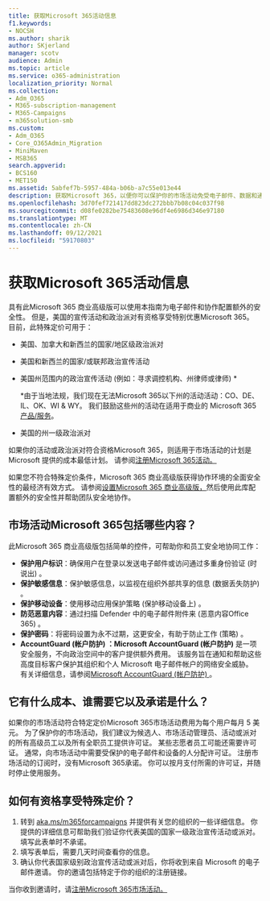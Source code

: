 ```yaml
---
title: 获取Microsoft 365活动信息
f1.keywords:
- NOCSH
ms.author: sharik
author: SKjerland
manager: scotv
audience: Admin
ms.topic: article
ms.service: o365-administration
localization_priority: Normal
ms.collection:
- Adm_O365
- M365-subscription-management
- M365-Campaigns
- m365solution-smb
ms.custom:
- Adm_O365
- Core_O365Admin_Migration
- MiniMaven
- MSB365
search.appverid:
- BCS160
- MET150
ms.assetid: 5abfef7b-5957-484a-b06b-a7c55e013e44
description: 获取Microsoft 365，以便你可以保护你的市场活动免受电子邮件、数据和通信的网络安全威胁。
ms.openlocfilehash: 3d70fef721417dd823dc272bbb7b08c04c037f98
ms.sourcegitcommit: d08fe0282be75483608e96df4e6986d346e97180
ms.translationtype: MT
ms.contentlocale: zh-CN
ms.lasthandoff: 09/12/2021
ms.locfileid: "59170803"
---
```

# <a name="get-microsoft-365-for-campaigns"></a>获取Microsoft 365活动信息

具有此Microsoft 365 商业高级版可以使用本指南为电子邮件和协作配置额外的安全性。 但是，美国的宣传活动和政治派对有资格享受特别优惠Microsoft 365。 目前，此特殊定价可用于：

- 美国、加拿大和新西兰的国家/地区级政治派对
- 美国和新西兰的国家/或联邦政治宣传活动
- 美国州范围内的政治宣传活动 (例如：寻求调控机构、州律师或律师) *

    *由于当地法规，我们现在无法Microsoft 365以下州的活动活动：CO、DE、IL、OK、WI & WY。 我们鼓励这些州的活动在适用于商业的 Microsoft 365[产品/服务](https://www.office.com/business)。

- 美国的州一级政治派对

如果你的活动或政治派对符合资格Microsoft 365，则适用于市场活动的计划是 Microsoft 提供的成本最低计划。 请参阅[注册Microsoft 365活动。](m365-campaigns-sign-up.md)  

如果您不符合特殊定价条件，Microsoft 365 商业高级版获得协作环境的全面安全性的最经济有效方式。 请参阅[设置Microsoft 365 商业高级版，](../business/set-up.md?toc=/microsoft-365/campaigns/toc.json&bc=/microsoft-365/campaigns/breadcrumb/toc.json)然后使用此库配置额外的安全性并帮助团队安全地协作。

## <a name="what-does-microsoft-365-for-campaigns-include"></a>市场活动Microsoft 365包括哪些内容？

此Microsoft 365 商业高级版包括简单的控件，可帮助你和员工安全地协同工作：

- **保护用户标识**：确保用户在登录以发送电子邮件或访问通过多重身份验证 (时说出) 。
- **保护敏感信息**：保护敏感信息，以监视在组织外部共享的信息 (数据丢失防护) 。
- **保护移动设备**：使用移动应用保护策略 (保护移动设备上) 。
- **防范恶意内容**：通过扫描 Defender 中的电子邮件附件来 (恶意内容Office 365) 。
- **保护密码**：将密码设置为永不过期，这更安全，有助于防止工作 (策略) 。
- **AccountGuard (帐户防护) ：Microsoft AccountGuard (帐户防护)** 是一项安全服务，不向政治空间中的客户提供额外费用。 该服务旨在通知和帮助这些高度目标客户保护其组织和个人 Microsoft 电子邮件帐户的网络安全威胁。 有关详细信息，请参阅[Microsoft AccountGuard (帐户防护) ](https://www.microsoftaccountguard.com/)。

## <a name="what-does-it-cost-who-needs-it-and-what-is-the-commitment"></a>它有什么成本、谁需要它以及承诺是什么？

如果你的市场活动符合特定定价Microsoft 365市场活动费用为每个用户每月 5 美元。
为了保护你的市场活动，我们建议为候选人、市场活动管理员、活动或派对的所有高级员工以及所有全职员工提供许可证。 某些志愿者员工可能还需要许可证。 通常，向市场活动中需要受保护的电子邮件和设备的人分配许可证。
注册市场活动的订阅时，没有Microsoft 365承诺。 你可以按月支付所需的许可证，并随时停止使用服务。

## <a name="how-do-i-qualify-for-special-pricing"></a>如何有资格享受特殊定价？

1. 转到 [aka.ms/m365forcampaigns](https://aka.ms/m365forcampaigns/) 并提供有关您的组织的一些详细信息。 你提供的详细信息可帮助我们验证你代表美国的国家一级政治宣传活动或派对。 填写此表单时不承诺。
2. 填写表单后，需要几天时间查看你的信息。
3. 确认你代表国家级别政治宣传活动或派对后，你将收到来自 Microsoft 的电子邮件邀请。 你的邀请包括特定于你的组织的注册链接。

当你收到邀请时，请[注册Microsoft 365市场活动。](m365-campaigns-sign-up.md)
